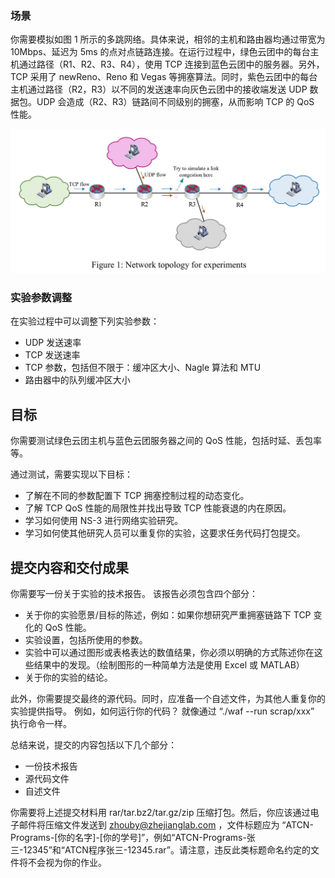 ### 场景

你需要模拟如图 1 所示的多跳网络。具体来说，相邻的主机和路由器均通过带宽为 10Mbps、延迟为 5ms 的点对点链路连接。在运行过程中，绿色云团中的每台主机通过路径（R1、R2、R3、R4），使用 TCP 连接到蓝色云团中的服务器。另外，TCP 采用了 newReno、Reno 和 Vegas 等拥塞算法。同时，紫色云团中的每台主机通过路径（R2，R3）以不同的发送速率向灰色云团中的接收端发送 UDP 数据包。UDP 会造成（R2、R3）链路间不同级别的拥塞，从而影响 TCP 的 QoS 性能。

![image-20231011195851514](figure1.png)

### 实验参数调整

在实验过程中可以调整下列实验参数：

- UDP 发送速率
- TCP 发送速率
- TCP 参数，包括但不限于：缓冲区大小、Nagle 算法和 MTU
- 路由器中的队列缓冲区大小

## 目标

你需要测试绿色云团主机与蓝色云团服务器之间的 QoS 性能，包括时延、丢包率等。

通过测试，需要实现以下目标：

- 了解在不同的参数配置下 TCP 拥塞控制过程的动态变化。
- 了解 TCP QoS 性能的局限性并找出导致 TCP 性能衰退的内在原因。
- 学习如何使用 NS-3 进行网络实验研究。
- 学习如何使其他研究人员可以重复你的实验，这要求任务代码打包提交。

## 提交内容和交付成果

你需要写一份关于实验的技术报告。 该报告必须包含四个部分：

- 关于你的实验愿景/目标的陈述，例如：如果你想研究严重拥塞链路下 TCP 变化的 QoS 性能。
- 实验设置，包括所使用的参数。
- 实验中可以通过图形或表格表达的数值结果，你必须以明确的方式陈述你在这些结果中的发现。（绘制图形的一种简单方法是使用 Excel 或 MATLAB）
- 关于你的实验的结论。 

此外，你需要提交最终的源代码。同时，应准备一个自述文件，为其他人重复你的实验提供指导。 例如，如何运行你的代码？ 就像通过 “./waf --run scrap/xxx” 执行命令一样。

总结来说，提交的内容包括以下几个部分：

- 一份技术报告
- 源代码文件
- 自述文件

你需要将上述提交材料用 rar/tar.bz2/tar.gz/zip 压缩打包。然后，你应该通过电子邮件将压缩文件发送到 zhouby@zhejianglab.com ，文件标题应为 “ATCN-Programs-[你的名字]-[你的学号]”，例如“ATCN-Programs-张三-12345”和“ATCN程序张三-12345.rar”。请注意，违反此类标题命名约定的文件将不会视为你的作业。
